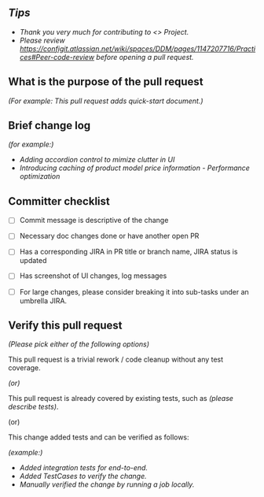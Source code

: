 ## *Tips*
- *Thank you very much for contributing to <<replace project name>> Project.*
- *Please review https://configit.atlassian.net/wiki/spaces/DDM/pages/1147207716/Practices#Peer-code-review before opening a pull request.*

## What is the purpose of the pull request

*(For example: This pull request adds quick-start document.)*

## Brief change log
*(for example:)*
  - *Adding accordion control to mimize clutter in UI*
  - *Introducing caching of product model price information - Performance optimization*

## Committer checklist

 - [ ] Commit message is descriptive of the change

 - [ ] Necessary doc changes done or have another open PR

 - [ ] Has a corresponding JIRA in PR title or branch name, JIRA status is updated
 
 - [ ] Has screenshot of UI changes, log messages
        
 - [ ] For large changes, please consider breaking it into sub-tasks under an umbrella JIRA.

## Verify this pull request

*(Please pick either of the following options)*

This pull request is a trivial rework / code cleanup without any test coverage.

*(or)*

This pull request is already covered by existing tests, such as *(please describe tests)*.

(or)

This change added tests and can be verified as follows:

*(example:)*

  - *Added integration tests for end-to-end.*
  - *Added TestCases to verify the change.*
  - *Manually verified the change by running a job locally.*
